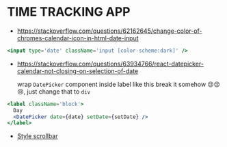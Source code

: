 # TIME TRACKING APP

- https://stackoverflow.com/questions/62162645/change-color-of-chromes-calendar-icon-in-html-date-input

```jsx
<input type='date' className='input [color-scheme:dark]' />
```

- https://stackoverflow.com/questions/63934766/react-datepicker-calendar-not-closing-on-selection-of-date

  wrap `DatePicker` component inside label like this break it somehow 😢😢😢, just change that to
  `div`

```jsx
<label className='block'>
  Day
  <DatePicker date={date} setDate={setDate} />
</label>
```

- [Style scrollbar](https://css-tricks.com/almanac/properties/s/scrollbar/)
